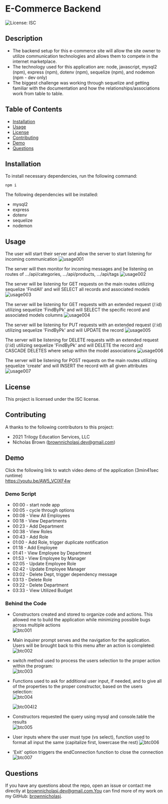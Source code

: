 # E-Commerce Backend

![License: ISC](https://img.shields.io/badge/License-ISC-blue)

## Description

- The backend setup for this e-commerce site will allow the site owner to
  utilize communication technologies and allows them to compete in the internet
  marketplace.
- The technology used for this application are: node, javascript, mysql2 (npm),
  express (npm), dotenv (npm), sequelize (npm), and nodemon (npm - dev only)
- The biggest challenge was working through sequelize and getting familiar with
  the documentation and how the relationships/associations work from table to
  table.

## Table of Contents

- [Installation](#installation)
- [Usage](#usage)
- [License](#license)
- [Contributing](#contributing)
- [Demo](#demo)
- [Questions](#questions)

## Installation

To install necessary dependencies, run the following command:

```
npm i
```

The following dependencies will be installed:

- mysql2
- express
- dotenv
- sequelize
- nodemon

## Usage

The user will start their server and allow the server to start listening for
incoming communication ![usage001](./assets/images/usage001.jpg)

The server will then monitor for incoming messages and be listening on routes of
.../api/categories, .../api/products, .../api/tags
![usage002](./assets/images/usage002.jpg)

The server will be listening for GET requests on the main routes utilizing
sequelize 'FindAll' and will SELECT all records and associated models
![usage003](./assets/images/usage003.jpg)

The server will be listening for GET requests with an extended request (/:id)
utilizing sequelize 'FindByPk' and will SELECT the specific record and
associated models columns ![usage004](./assets/images/usage004.jpg)

The server will be listening for PUT requests with an extended request (/:id)
utilizing sequelize 'FindByPk' and will UPDATE the record
![usage005](./assets/images/usage005.jpg)

The server will be listening for DELETE requests with an extended request (/:id)
utilizing sequelize 'FindByPk' and will DELETE the record and CASCADE DELETES
where setup within the model associations
![usage006](./assets/images/usage006.jpg)

The server will be listening for POST requests on the main routes utilizing
sequelize 'create' and will INSERT the record with all given attributes
![usage007](./assets/images/usage007.jpg)

## License

This project is licensed under the ISC license.

## Contributing

A thanks to the following contributors to this project:

- 2021 Trilogy Education Services, LLC
- Nicholas Brown (brownnicholasj.dev@gmail.com)

## Demo

Click the following link to watch video demo of the application (3min41sec
runtime)<br> https://youtu.be/AW5_VCIXF4w

### Demo Script

- 00:00 - start node app
- 00:05 - cycle through options
- 00:08 - View All Employees
- 00:18 - View Departments
- 00:23 - Add Department
- 00:38 - View Roles
- 00:43 - Add Role
- 01:00 - Add Role, trigger duplicate notification
- 01:18 - Add Employee
- 01:41 - View Employee by Department
- 01:53 - View Employee by Manager
- 02:05 - Update Employee Role
- 02:42 - Update Employee Manager
- 03:02 - Delete Dept, trigger dependency message
- 03:13 - Delete Role
- 03:22 - Delete Department
- 03:33 - View Utilized Budget

### Behind the Code

- Constructors created and stored to organize code and actions. This allowed me
  to build the application while minimizing possible bugs across multiple
  actions <br> ![btc001](./assets/images/btc001.jpg)

- Main inquirer prompt serves and the navigation for the application. Users will
  be brought back to this menu after an action is completed: <br>
  ![btc002](./assets/images/btc002.jpg)

- switch method used to process the users selection to the proper action within
  the program: <br> ![btc003](./assets/images/btc003.jpg)

- Functions used to ask for additional user input, if needed, and to give all of
  the properties to the proper constructor, based on the users selection: <br>
  ![btc004](./assets/images/btc004.jpg)

  ![btc004)2](./assets/images/btc004_2.jpg)

- Constructors requested the query using mysql and console.table the results<br>
  ![btc005](./assets/images/btc005.jpg)

- User inputs where the user must type (vs select), function used to format all
  input the same (capitalize first, lowercase the rest)
  ![btc006](./assets/images/btc006.jpg)

- 'Exit' option triggers the endConnection function to close the connection <br>
  ![btc007](./assets/images/btc007.jpg)

## Questions

If you have any questions about the repo, open an issue or contact me directly
at brownnicholasj.dev@gmail.com.You can find more of my work on my GitHub:
[brownnicholasj](https://github.com/brownnicholasj/).
